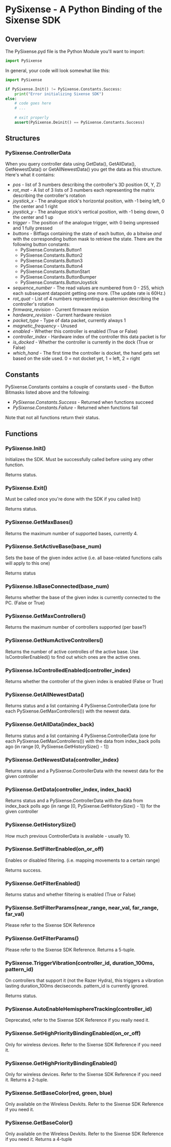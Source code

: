 # PySixense - A Python Binding of the Sixense SDK

## Overview

The PySixense.pyd file is the Python Module you'll want to import:

```Python
import PySixense
```

In general, your code will look somewhat like this:

```Python
import PySixense

if PySixense.Init() != PySixense.Constants.Success:
	print("Error initializing Sixense SDK")
else:
	# code goes here
	# ...
	
	# exit properly
	assert(PySixense.Deinit() == PySixense.Constants.Success)
```

## Structures

### PySixense.ControllerData

When you query controller data using GetData(), GetAllData(), GetNewestData() or GetAllNewestData() you get the data as this structure. Here's what it contains:

* *pos* - list of 3 numbers describing the controller's 3D position (X, Y, Z)
* *rot_mat* - A list of 3 lists of 3 numbers each representing the matrix describing the controller's rotation
* *joystick_x* - The analogue stick's horizontal position, with -1 being left, 0 the center and 1 right
* *joystick_y* - The analogue stick's vertical position, with -1 being down, 0 the center and 1 up
* *trigger* - The position of the analogue trigger, with 0 being unpressed and 1 fully pressed
* *buttons* - Bitflags containing the state of each button, do a bitwise *and* with the corresponding button mask to retrieve the state.
  There are the following button constants:
  - PySixense.Constants.Button1
  - PySixense.Constants.Button2
  - PySixense.Constants.Button3
  - PySixense.Constants.Button4
  - PySixense.Constants.ButtonStart
  - PySixense.Constants.ButtonBumper
  - PySixense.Constants.ButtonJoystick
* *sequence_number* - The read values are numbered from 0 - 255, which each subsequent datapoint getting one more. (The update rate is 60Hz.)
* *rot_quat* - List of 4 numbers representing a quaternion describing the controller's rotation
* *firmware_revision* - Current firmware revision
* *hardware_revision* - Current hardware revision
* *packet_type* - Type of data packet, currently always 1
* *magnetic_frequency* - Unused
* *enabled* - Whether this controller is enabled (True or False)
* *controller_index* - Hardware index of the controller this data packet is for
* *is_docked* - Whether the controller is currently in the dock (True or False)
* *which_hand* - The first time the controller is docket, the hand gets set based on the side used. 0 = not docket yet, 1 = left, 2 = right

## Constants

PySixense.Constants contains a couple of constants used - the Button Bitmasks listed above and the following:

* *PySixense.Constants.Success* - Returned when functions succeed
* *PySixense.Constants.Failure* - Returned when functions fail

Note that not all functions return their status.

## Functions

### PySixense.Init()

Initializes the SDK. Must be successfully called before using any other function.

Returns status.

### PySixense.Exit()

Must be called once you're done with the SDK if you called Init()

Returns status.

### PySixense.GetMaxBases()

Returns the maximum number of supported bases, currently 4.

### PySixense.SetActiveBase(base_num)

Sets the base of the given index active (i.e. all base-related functions calls will apply to this one)

Returns status

### PySixense.IsBaseConnected(base_num)

Returns whether the base of the given index is currently connected to the PC. (False or True)

### PySixense.GetMaxControllers()

Returns the maximum number of controllers supported (per base?)

### PySixense.GetNumActiveControllers()

Returns the number of active controlles of the active base. Use IsControllerEnabled() to find out which ones are the active ones.

### PySixense.IsControlledEnabled(controller_index)

Returns whether the controller of the given index is enabled (False or True)

### PySixense.GetAllNewestData()

Returns status and a list containing 4 PySixense.ControllerData (one for each PySixense.GetMaxControllers()) with the newest data.

### PySixense.GetAllData(index_back)

Returns status and a list containing 4 PySixense.ControllerData (one for each PySixense.GetMaxControllers()) with the data from index_back polls ago (in range [0, PySixense.GetHistorySize() - 1])

### PySixense.GetNewestData(controller_index)

Returns status and a PySixense.ControllerData with the newest data for the given controller

### PySixense.GetData(controller_index, index_back)

Returns status and a PySixense.ControllerData with the data from index_back polls ago (in range [0, PySixense.GetHistorySize() - 1]) for the given controller

### PySixense.GetHistorySize()

How much previous ControllerData is available - usually 10.

### PySixense.SetFilterEnabled(on_or_off)

Enables or disabled filtering. (i.e. mapping movements to a certain range)

Returns success.

### PySixense.GetFilterEnabled()

Returns status and whether filtering is enabled (True or False)

### PySixense.SetFilterParams(near_range, near_val, far_range, far_val)

Please refer to the Sixense SDK Reference

### PySixense.GetFilterParams()

Please refer to the Sixense SDK Reference. Returns a 5-tuple.

### PySixense.TriggerVibration(controller_id, duration_100ms, pattern_id)

On controllers that support it (not the Razer Hydra), this triggers a vibration lasting duration_100ms deciseconds. pattern_id is currently ignored.

Returns status.

### PySixense.AutoEnableHemisphereTracking(controller_id)

Deprecated, refer to the Sixense SDK Reference if you really need it.

### PySixense.SetHighPriorityBindingEnabled(on_or_off)

Only for wireless devices. Refer to the Sixense SDK Reference if you need it.

### PySixense.GetHighPriorityBindingEnabled()

Only for wireless devices. Refer to the Sixense SDK Reference if you need it. Returns a 2-tuple.

### PySixense.SetBaseColor(red, green, blue)

Only available on the Wireless Devkits. Refer to the Sixense SDK Reference if you need it.

### PySixense.GetBaseColor()

Only available on the Wireless Devkits. Refer to the Sixense SDK Reference if you need it. Returns a 4-tuple